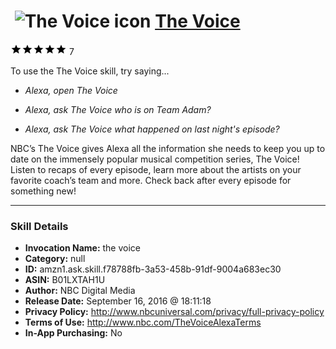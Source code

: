 # &nbsp;<img src="skill_icon" alt="The Voice icon" width="36"> [The Voice](http://alexa.amazon.com/#skills/amzn1.ask.skill.f78788fb-3a53-458b-91df-9004a683ec30)
![5 stars](../../images/ic_star_black_18dp_1x.png)![5 stars](../../images/ic_star_black_18dp_1x.png)![5 stars](../../images/ic_star_black_18dp_1x.png)![5 stars](../../images/ic_star_black_18dp_1x.png)![5 stars](../../images/ic_star_black_18dp_1x.png) 7

To use the The Voice skill, try saying...

* *Alexa, open The Voice*

* *Alexa, ask The Voice who is on Team Adam?*

* *Alexa, ask The Voice what happened on last night's episode?*

NBC’s The Voice gives Alexa all the information she needs to keep you up to date on the immensely popular musical competition series, The Voice! Listen to recaps of every episode, learn more about the artists on your favorite coach’s team and more. Check back after every episode for something new!

***

### Skill Details

* **Invocation Name:** the voice
* **Category:** null
* **ID:** amzn1.ask.skill.f78788fb-3a53-458b-91df-9004a683ec30
* **ASIN:** B01LXTAH1U
* **Author:** NBC Digital Media
* **Release Date:** September 16, 2016 @ 18:11:18
* **Privacy Policy:** http://www.nbcuniversal.com/privacy/full-privacy-policy
* **Terms of Use:** http://www.nbc.com/TheVoiceAlexaTerms
* **In-App Purchasing:** No
